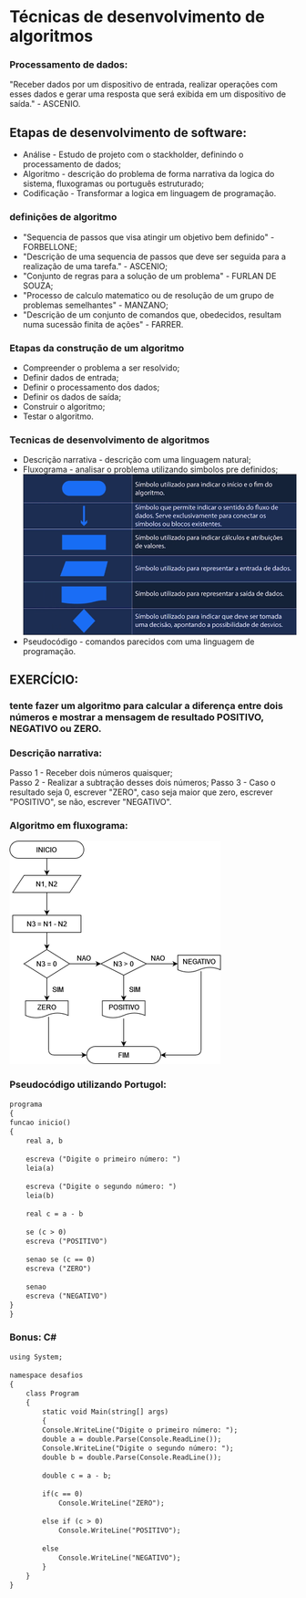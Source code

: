 # Técnicas de desenvolvimento de algoritmos

### Processamento de dados: 
"Receber dados por um dispositivo de entrada, realizar operações com esses dados e gerar uma resposta que será exibida em um dispositivo de saída." - ASCENIO.	

## Etapas de desenvolvimento de software:
- Análise - Estudo de projeto com o stackholder, definindo o processamento de dados;  
- Algoritmo - descrição do problema de forma narrativa da logica do sistema, fluxogramas ou português estruturado;  
- Codificação - Transformar a logica em linguagem de programação.  

### definições de algoritmo
- "Sequencia de passos que visa atingir um objetivo bem definido" - FORBELLONE;  
- "Descrição de uma sequencia de passos que deve ser seguida para a realização de uma tarefa." - ASCENIO;  
- "Conjunto de regras para a solução de um problema" - FURLAN DE SOUZA;  
- "Processo de calculo matematico ou de resolução de um grupo de problemas semelhantes" - MANZANO;  
- "Descrição de um conjunto de comandos que, obedecidos, resultam numa sucessão finita de ações" - FARRER.

### Etapas da construção de um algoritmo
- Compreender o problema a ser resolvido;  
- Definir dados de entrada;  
- Definir o processamento dos dados;  
- Definir os dados de saída;  
- Construir o algoritmo;  
- Testar o algoritmo.

### Tecnicas de desenvolvimento de algoritmos
- Descrição narrativa - descrição com uma linguagem natural;  
- Fluxograma - analisar o problema utilizando simbolos pre definidos;  
  ![caixas fluxograma](https://raw.githubusercontent.com/viniciusnasc/ADSAnotacoesAtividades/master/Semestre%201/TecnicasDeDesenvolvimentoDeAlgoritmos/1TecnicasDeDesenvolvimento/Imagens/Simbolos.PNG)
- Pseudocódigo - comandos parecidos com uma linguagem de programação.

## EXERCÍCIO: 
### tente fazer um algoritmo para calcular a diferença entre dois números e mostrar a mensagem de resultado POSITIVO, NEGATIVO ou ZERO.

### Descrição narrativa:
Passo 1 - Receber dois números quaisquer;  
Passo 2 - Realizar a subtração desses dois números;
Passo 3 - Caso o resultado seja 0, escrever "ZERO", caso seja maior que zero, escrever "POSITIVO", se não, escrever "NEGATIVO".

### Algoritmo em fluxograma:
![Exercicio](https://raw.githubusercontent.com/viniciusnasc/ADSAnotacoesAtividades/master/Semestre%201/TecnicasDeDesenvolvimentoDeAlgoritmos/1TecnicasDeDesenvolvimento/Imagens/Exercicio.png)

### Pseudocódigo utilizando Portugol:

	programa
	{
	funcao inicio()
	{
	    real a, b
	
		escreva ("Digite o primeiro número: ")
		leia(a)
	
		escreva ("Digite o segundo número: ")
		leia(b)
	
		real c = a - b
	
		se (c > 0) 
		escreva ("POSITIVO")
	
	    senao se (c == 0)
	    escreva ("ZERO")
	
		senao
		escreva ("NEGATIVO")
	}
	}

### Bonus: C#

    using System;
    
    namespace desafios
    {
        class Program
        {
            static void Main(string[] args)
            {
            Console.WriteLine("Digite o primeiro número: ");
            double a = double.Parse(Console.ReadLine());
            Console.WriteLine("Digite o segundo número: ");
            double b = double.Parse(Console.ReadLine());
    
            double c = a - b;
    
            if(c == 0)
                Console.WriteLine("ZERO");
    
            else if (c > 0)
                Console.WriteLine("POSITIVO");
    
            else
                Console.WriteLine("NEGATIVO");
            }
        }
    }
